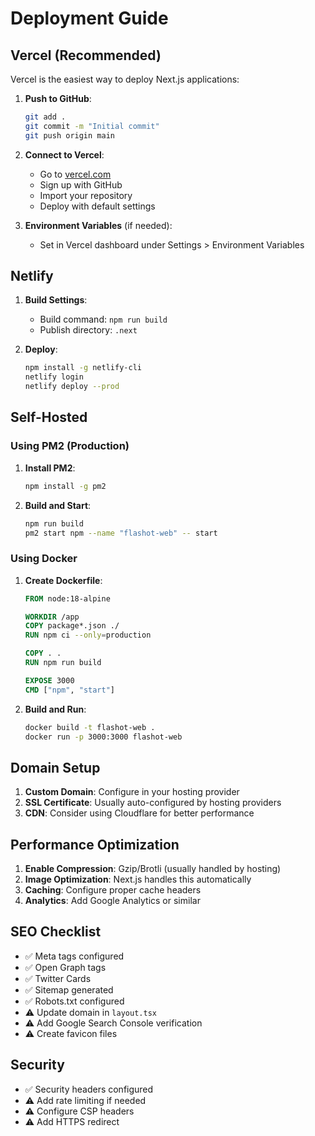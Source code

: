 # Deployment Guide

## Vercel (Recommended)

Vercel is the easiest way to deploy Next.js applications:

1. **Push to GitHub**:

   ```bash
   git add .
   git commit -m "Initial commit"
   git push origin main
   ```

2. **Connect to Vercel**:

   - Go to [vercel.com](https://vercel.com)
   - Sign up with GitHub
   - Import your repository
   - Deploy with default settings

3. **Environment Variables** (if needed):
   - Set in Vercel dashboard under Settings > Environment Variables

## Netlify

1. **Build Settings**:

   - Build command: `npm run build`
   - Publish directory: `.next`

2. **Deploy**:
   ```bash
   npm install -g netlify-cli
   netlify login
   netlify deploy --prod
   ```

## Self-Hosted

### Using PM2 (Production)

1. **Install PM2**:

   ```bash
   npm install -g pm2
   ```

2. **Build and Start**:
   ```bash
   npm run build
   pm2 start npm --name "flashot-web" -- start
   ```

### Using Docker

1. **Create Dockerfile**:

   ```dockerfile
   FROM node:18-alpine

   WORKDIR /app
   COPY package*.json ./
   RUN npm ci --only=production

   COPY . .
   RUN npm run build

   EXPOSE 3000
   CMD ["npm", "start"]
   ```

2. **Build and Run**:
   ```bash
   docker build -t flashot-web .
   docker run -p 3000:3000 flashot-web
   ```

## Domain Setup

1. **Custom Domain**: Configure in your hosting provider
2. **SSL Certificate**: Usually auto-configured by hosting providers
3. **CDN**: Consider using Cloudflare for better performance

## Performance Optimization

1. **Enable Compression**: Gzip/Brotli (usually handled by hosting)
2. **Image Optimization**: Next.js handles this automatically
3. **Caching**: Configure proper cache headers
4. **Analytics**: Add Google Analytics or similar

## SEO Checklist

- ✅ Meta tags configured
- ✅ Open Graph tags
- ✅ Twitter Cards
- ✅ Sitemap generated
- ✅ Robots.txt configured
- ⚠️ Update domain in `layout.tsx`
- ⚠️ Add Google Search Console verification
- ⚠️ Create favicon files

## Security

- ✅ Security headers configured
- ⚠️ Add rate limiting if needed
- ⚠️ Configure CSP headers
- ⚠️ Add HTTPS redirect
